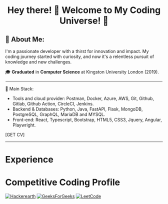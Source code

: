 <h1 align="center">  Hey there! 👋 Welcome to My Coding Universe! 🌌<br/> </h1>

## 🌟 About Me:
I'm a passionate developer with a thirst for innovation and impact. My coding journey started with curiosity, and now it's a relentless pursuit of knowledge and new challenges.

🎓 **Graduated** in **Computer Science** at Kingston University London (2019).

<hr style="border: 0.25px solid white">

💼 Main Stack: 
* Tools and cloud provider: Postman, Docker, Azure, AWS, Git, Github, Gitlab,  Github Action, CircleCI, Jenkins.
* Backend & Databases: Python, Java, FastAPI, Flask, MongoDB, PostgreSQL, GraphQL, MariaDB and MYSQL.
* Front-end: React, Typescript, Bootstrap, HTML5, CSS3, Jquery, Angular, Playwright.

[GET CV]

<hr>

# Experience

# Competitive Coding Profile #
[![Hackerearth](https://img.shields.io/badge/hackerearth-purple.svg)](https://www.hackerrank.com/zobeirysaman?hr_r=1)
[![GeeksForGeeks](https://img.shields.io/badge/geeksforfeeks-saman1sa69-green)](https://auth.geeksforgeeks.org/user/saman1sa69)
[![LeetCode](https://img.shields.io/badge/-LeetCode-ff8c00?style=flat&labelColor=ff8c00&logo=LeetCode&logoColor=white)](https://leetcode.com/Saman488/)
